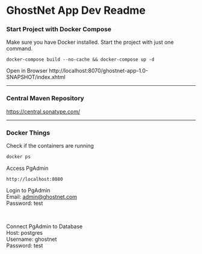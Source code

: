 # GhostNet App Dev Readme

### Start Project with Docker Compose
Make sure you have Docker installed.
Start the project with just one command.
```
docker-compose build --no-cache && docker-compose up -d
```

Open in Browser
http://localhost:8070/ghostnet-app-1.0-SNAPSHOT/index.xhtml

---


### Central Maven Repository
https://central.sonatype.com/

---

### Docker Things
Check if the containers are running
```bash
docker ps
```

Access PgAdmin
```
http://localhost:8080
```
Login to PgAdmin <br>
Email: admin@ghostnet.com <br>
Password: test <br>

<br>

Connect PgAdmin to Database <br>
Host: postgres <br>
Username: ghostnet <br>
Password: test <br>






